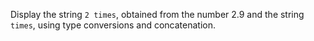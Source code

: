 Display the string `2 times`, obtained from the number 2.9 and the string `times`, using type conversions and concatenation.

